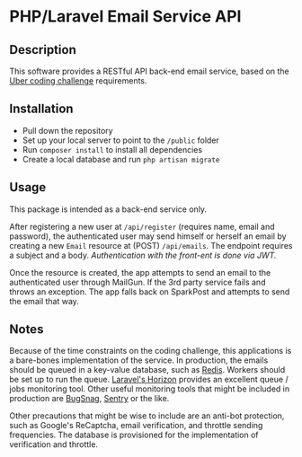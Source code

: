 # PHP/Laravel Email Service API

## Description

This software provides a RESTful API back-end email service, based on the [Uber coding challenge](https://github.com/uber/coding-challenge-tools) requirements.

## Installation

* Pull down the repository
* Set up your local server to point to the `/public` folder
* Run `composer install` to install all dependencies
* Create a local database and run `php artisan migrate`

## Usage

This package is intended as a back-end service only.

After registering a new user at `/api/register` (requires name, email and password), the authenticated user may send himself or herself an email by creating a new `Email` resource at (POST) `/api/emails`. The endpoint requires a subject and a body.
*Authentication with the front-ent is done via JWT.*

Once the resource is created, the app attempts to send an email to the authenticated user through MailGun. If the 3rd party service fails and throws an exception. The app falls back on SparkPost and attempts to send the email that way.

## Notes

Because of the time constraints on the coding challenge, this applications is a bare-bones implementation of the service. In production, the emails should be queued in a key-value database, such as [Redis](https://redis.io). Workers should be set up to run the queue. [Laravel's Horizon](https://horizon.laravel.com/) provides an excellent queue / jobs monitoring tool. Other useful monitoring tools that might be included in production are [BugSnag](https://www.bugsnag.com), [Sentry](https://sentry.io/) or the like.

Other precautions that might be wise to include are an anti-bot protection, such as Google's ReCaptcha, email verification, and throttle sending frequencies. The database is provisioned for the implementation of verification and throttle.
